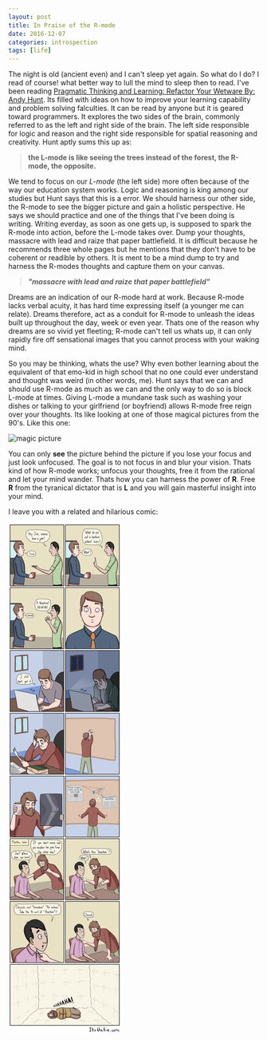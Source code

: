 ```yaml
---
layout: post
title: In Praise of the R-mode
date: 2016-12-07
categories: introspection
tags: [life]
---
```


<span class="drop-cap">T</span>he night is old (ancient even) and I can't sleep yet again.  So what do I do? I read of course!  what better way to lull the mind to sleep then to read.  I've been reading [Pragmatic Thinking and Learning: Refactor Your Wetware By: Andy Hunt](https://www.amazon.ca/Pragmatic-Thinking-Learning-Refactor-Wetware/dp/1934356050).  Its filled with ideas on how to improve your learning capability and problem solving falculties.  It can be read by anyone but it is geared toward programmers.  It explores the two sides of the brain, commonly referred to as the left and right side of the brain.  The left side responsible for logic and reason and the right side responsible for spatial reasoning and creativity.  Hunt aptly sums this up as:
<!--more-->

>**the L-mode is like seeing the trees instead of the forest, the R-mode, the opposite.**

We tend to focus on our _L-mode_ (the left side) more often because of the way our education system works.  Logic and reasoning is king among our studies but Hunt says that this is a error.  We should harness our other side, the R-mode to see the bigger picture and gain a holistic perspective.  He says we should practice and one of the things that I've been doing is writing.  Writing everday, as soon as one gets up, is supposed to spark the R-mode into action, before the L-mode takes over.  Dump your thoughts, massacre with lead and raize that paper battlefield.  It is difficult because he recommends three whole pages but he mentions that they don't have to be coherent or readible by others.  It is ment to be a mind dump to try and harness the R-modes thoughts and capture them on your canvas.  

>_**"massacre with lead and raize that paper battlefield"**_

Dreams are an indication of our R-mode hard at work.  Because R-mode lacks verbal acuity, it has hard time expressing itself (a younger me can relate).  Dreams therefore, act as a conduit for R-mode to unleash the ideas built up throughout the day, week or even year.  Thats one of the reason why dreams are so vivid yet fleeting; R-mode can't tell us whats up, it can only rapidly fire off sensational images that you cannot process with your waking mind.  

So you may be thinking, whats the use?  Why even bother learning about the equivalent of that emo-kid in high school that no one could ever understand and thought was weird (in other words, me).  Hunt says that we can and should use R-mode as much as we can and the only way to do so is block L-mode at times.  Giving L-mode a mundane task such as washing your dishes or talking to your girlfriend (or boyfriend) allows R-mode free reign over your thoughts.  Its like looking at one of those magical pictures from the 90's.  Like this one:

![magic picture](http://images.mentalfloss.com/sites/default/files/styles/article_640x430/public/how-do-magic-eye-pictures-work1_5.jpg)

You can only **see** the picture behind the picture if you lose your focus and just look unfocused.  The goal is to not focus in and blur your vision.  Thats kind of how R-mode works; unfocus your thoughts, free it from the rational and let your mind wander.  Thats how you can harness the power of **R**.  Free **R** from the tyranical dictator that is **L** and you will gain  masterful insight into your mind.

I leave you with a related and hilarious comic:

![R-mind comic](/images/802raxmhn52y.png)
